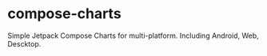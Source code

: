 # compose-charts
Simple Jetpack Compose Charts for multi-platform. Including Android, Web, Descktop.
